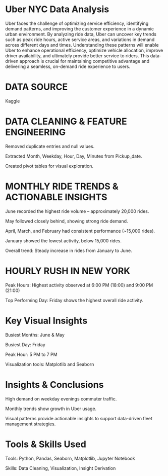 
# Uber NYC Data Analysis

Uber faces the challenge of optimizing service efficiency, identifying demand patterns, and improving the customer experience in a dynamic urban environment. By analyzing ride data, Uber can uncover key trends such as peak ride hours, active service areas, and variations in demand across different days and times. Understanding these patterns will enable Uber to enhance operational efficiency, optimize vehicle allocation, improve driver availability, and ultimately provide better service to riders. This data-driven approach is crucial for maintaining competitive advantage and delivering a seamless, on-demand ride experience to users.

# DATA SOURCE
Kaggle

# DATA CLEANING & FEATURE ENGINEERING
Removed duplicate entries and null values.

Extracted Month, Weekday, Hour, Day, Minutes from Pickup_date.

Created pivot tables for visual exploration.

# MONTHLY RIDE TRENDS & ACTIONABLE INSIGHTS
June recorded the highest ride volume – approximately 20,000 rides.

May followed closely behind, showing strong ride demand.

April, March, and February had consistent performance (~15,000 rides).

January showed the lowest activity, below 15,000 rides.

Overall trend: Steady increase in rides from January to June.

# HOURLY RUSH IN NEW YORK

Peak Hours: Highest activity observed at 6:00 PM (18:00) and 9:00 PM (21:00)

Top Performing Day: Friday shows the highest overall ride activity.

# Key Visual Insights
Busiest Months: June & May

Busiest Day: Friday 

Peak Hour: 5 PM to 7 PM

Visualization tools: Matplotlib and Seaborn


# Insights & Conclusions
High demand on weekday evenings commuter traffic.

Monthly trends show growth in Uber usage.

Visual patterns provide actionable insights to support data-driven fleet management strategies.

# Tools & Skills Used
Tools: Python, Pandas, Seaborn, Matplotlib, Jupyter Notebook

Skills: Data Cleaning, Visualization, Insight Derivation
